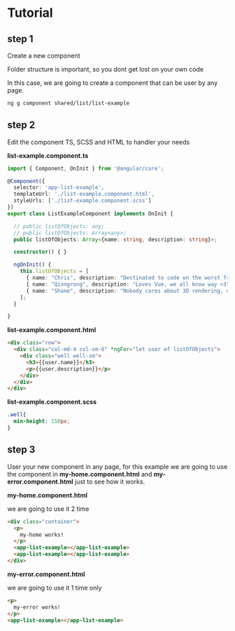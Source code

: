 # Tutorial

## step 1

Create a new component

Folder structure is important, so you dont get lost on your own code

In this case, we are going to create a component that can be user by any page.

```bash
ng g component shared/list/list-example
```

## step 2

Edit the component TS, SCSS and HTML to handler your needs

**list-example.component.ts**

```typescript
import { Component, OnInit } from '@angular/core';

@Component({
  selector: 'app-list-example',
  templateUrl: './list-example.component.html',
  styleUrls: ['./list-example.component.scss']
})
export class ListExampleComponent implements OnInit {

  // public listOfObjects: any;
  // public listOfObjects: Array<any>;
  public listOfObjects: Array<{name: string, description: string}>;

  constructor() { }

  ngOnInit() {
    this.listOfObjects = [
      { name: "Chris", description: "Destinated to code on the worst front end framework of all aka REACT" },
      { name: "Qiongrong", description: "Loves Vue, we all know way <3" },
      { name: "Shane", description: "Nobody cares about 3D rendering, drop three.js before is too late" }
    ];
  }

}
```

**list-example.component.html**

```html
<div class="row">
  <div class="col-md-4 col-sm-6" *ngFor="let user of listOfObjects">
    <div class="well well-sm">
      <h3>{{user.name}}</h3>
      <p>{{user.description}}</p>
    </div>
  </div>
</div>
```

**list-example.component.scss**

```scss
.well{
  min-height: 150px;
}
```

## step 3

User your new component in any page, for this example we are going to use the component in **my-home.component.html** and **my-error.component.html** just to see how it works.

**my-home.component.html**

we are going to use it 2 time

```html
<div class="container">
  <p>
    my-home works!
  </p>
  <app-list-example></app-list-example>
  <app-list-example></app-list-example>
</div>

```

**my-error.component.html**

we are going to use it 1 time only

```html
<p>
  my-error works!
</p>
<app-list-example></app-list-example>
```


